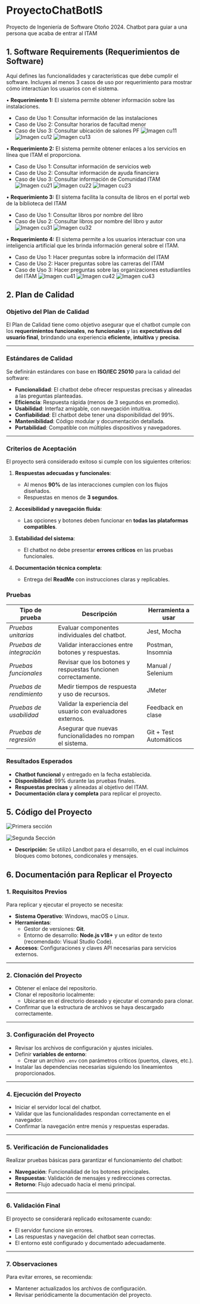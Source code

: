 # ProyectoChatBotIS
Proyecto de Ingeniería de Software Otoño 2024. Chatbot para guiar a una persona que acaba de entrar al ITAM



## 1. Software Requirements (Requerimientos de Software)
Aquí defines las funcionalidades y características que debe cumplir el software. Incluyes al menos 3 casos de uso por requerimiento para mostrar cómo interactúan los usuarios con el sistema.

•⁠ **Requerimiento 1:** El sistema permite obtener información sobre las instalaciones.
  - Caso de Uso 1: Consultar información de las instalaciones
  - Caso de Uso 2: Consultar horarios de facultad menor
  - Caso de Uso 3: Consultar ubicación de salones PF
![Imagen cu11](Instalaciones1.png)
![Imagen cu12](Instalaciones2.png)
![Imagen cu13](Instalaciones3.png)

•⁠ **Requerimiento 2:** El sistema permite obtener enlaces a los servicios en línea que ITAM el proporciona.
  - Caso de Uso 1: Consultar información de servicios web
  - Caso de Uso 2: Consultar información de ayuda financiera
  - Caso de Uso 3: Consultar información de Comunidad ITAM
![Imagen cu21](informacion1.png)
![Imagen cu22](informacion2.png)
![Imagen cu23](informacion3.png)

•⁠ **Requerimiento 3:** El sistema facilita la consulta de libros en el portal web de la biblioteca del ITAM
  - Caso de Uso 1: Consultar libros por nombre del libro
  - Caso de Uso 2: Consultar libros por nombre del libro y autor
![Imagen cu31](buscar1.png)
![Imagen cu32](buscar2.png)

•⁠ **Requerimiento 4:** El sistema permite a los usuarios interactuar con una inteligencia artificial que les brinda información general sobre el ITAM.
  - Caso de Uso 1: Hacer preguntas sobre la información del ITAM
  - Caso de Uso 2: Hacer preguntas sobre las carreras del ITAM
  - Caso de Uso 3: Hacer preguntas sobre las organizaciones estudiantiles del ITAM
![Imagen cu41](asistencia1.png)
![Imagen cu42](asistencia2.png)
![Imagen cu43](asistencia3.png)




## 2. Plan de Calidad

### **Objetivo del Plan de Calidad**  
El Plan de Calidad tiene como objetivo asegurar que el chatbot cumple con los **requerimientos funcionales**, **no funcionales** y las **expectativas del usuario final**, brindando una experiencia **eficiente**, **intuitiva** y **precisa**.

---

### **Estándares de Calidad**  
Se definirán estándares con base en **ISO/IEC 25010** para la calidad del software:

- **Funcionalidad**: El chatbot debe ofrecer respuestas precisas y alineadas a las preguntas planteadas.  
- **Eficiencia**: Respuesta rápida (menos de 3 segundos en promedio).  
- **Usabilidad**: Interfaz amigable, con navegación intuitiva.  
- **Confiabilidad**: El chatbot debe tener una disponibilidad del 99%.  
- **Mantenibilidad**: Código modular y documentación detallada.  
- **Portabilidad**: Compatible con múltiples dispositivos y navegadores.  

---

### **Criterios de Aceptación**  
El proyecto será considerado exitoso si cumple con los siguientes criterios:

1. **Respuestas adecuadas y funcionales**:  
   - Al menos **90%** de las interacciones cumplen con los flujos diseñados.  
   - Respuestas en menos de **3 segundos**.

2. **Accesibilidad y navegación fluida**:  
   - Las opciones y botones deben funcionar en **todas las plataformas compatibles**.  

3. **Estabilidad del sistema**:  
   - El chatbot no debe presentar **errores críticos** en las pruebas funcionales.  

4. **Documentación técnica completa**:  
   - Entrega del **ReadMe** con instrucciones claras y replicables.  





### Pruebas

| **Tipo de prueba**           | **Descripción**                                              | **Herramienta a usar**       |
|------------------------------|-------------------------------------------------------------|-----------------------------|
| *Pruebas unitarias*          | Evaluar componentes individuales del chatbot.               | Jest, Mocha                 |
| *Pruebas de integración*     | Validar interacciones entre botones y respuestas.           | Postman, Insomnia           |
| *Pruebas funcionales*        | Revisar que los botones y respuestas funcionen correctamente.| Manual / Selenium           |
| *Pruebas de rendimiento*     | Medir tiempos de respuesta y uso de recursos.               | JMeter                      |
| *Pruebas de usabilidad*      | Validar la experiencia del usuario con evaluadores externos.| Feedback en clase           |
| *Pruebas de regresión*       | Asegurar que nuevas funcionalidades no rompan el sistema.   | Git + Test Automáticos      |



### Resultados Esperados

- **Chatbot funcional** y entregado en la fecha establecida.  
- **Disponibilidad**: 99% durante las pruebas finales.  
- **Respuestas precisas** y alineadas al objetivo del ITAM.  
- **Documentación clara y completa** para replicar el proyecto.  

## 5. Código del Proyecto

![Primera sección](FotoChatBot.png)


![Segunda Sección](FotoChatBot2.png)
- **Descripción:** Se utilizó Landbot para el desarrollo, en el cual incluímos bloques como botones, condiconales y mensajes.  

## 6. Documentación para Replicar el Proyecto

### **1. Requisitos Previos**  
Para replicar y ejecutar el proyecto se necesita:  
- **Sistema Operativo**: Windows, macOS o Linux.  
- **Herramientas**:  
   - Gestor de versiones: **Git**.  
   - Entorno de desarrollo: **Node.js v18+** y un editor de texto (recomendado: Visual Studio Code).  
- **Accesos**: Configuraciones y claves API necesarias para servicios externos.  

---

### **2. Clonación del Proyecto**  
- Obtener el enlace del repositorio.  
- Clonar el repositorio localmente:  
   - Ubicarse en el directorio deseado y ejecutar el comando para clonar.  
- Confirmar que la estructura de archivos se haya descargado correctamente.  

---

### **3. Configuración del Proyecto**  
- Revisar los archivos de configuración y ajustes iniciales.  
- Definir **variables de entorno**:  
   - Crear un archivo `.env` con parámetros críticos (puertos, claves, etc.).  
- Instalar las dependencias necesarias siguiendo los lineamientos proporcionados.  

---

### **4. Ejecución del Proyecto**  
- Iniciar el servidor local del chatbot.  
- Validar que las funcionalidades respondan correctamente en el navegador.  
- Confirmar la navegación entre menús y respuestas esperadas.  

---

### **5. Verificación de Funcionalidades**  
Realizar pruebas básicas para garantizar el funcionamiento del chatbot:  
- **Navegación**: Funcionalidad de los botones principales.  
- **Respuestas**: Validación de mensajes y redirecciones correctas.  
- **Retorno**: Flujo adecuado hacia el menú principal.  

---

### **6. Validación Final**  
El proyecto se considerará replicado exitosamente cuando:  
- El servidor funcione sin errores.  
- Las respuestas y navegación del chatbot sean correctas.  
- El entorno esté configurado y documentado adecuadamente.  

---

### **7. Observaciones**  
Para evitar errores, se recomienda:  
- Mantener actualizados los archivos de configuración.  
- Revisar periódicamente la documentación del proyecto.  




